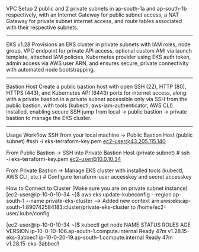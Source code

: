 VPC Setup
2 public and 2 private subnets in ap-south-1a and ap-south-1b respectively, with an Internet Gateway for public subnet access, a NAT Gateway for private subnet internet access, and route tables associated with their respective subnets.

-----------------------------------------------------------------------------------------------------------------------------------------------------------------
EKS v1.28
Provisions an EKS cluster in private subnets with IAM roles, node group, VPC endpoint for private API access, optional custom AMI via launch template, attached IAM policies, Kubernetes provider using EKS auth token, admin access via AWS user ARN, and ensures secure, private connectivity with automated node bootstrapping.

-----------------------------------------------------------------------------------------------------------------------------------------------------------------
Bastion Host
Create a public bastion host with open SSH (22), HTTP (80), HTTPS (443), and Kubernetes API (6443) ports for internet access, along with a private bastion in a private subnet accessible only via SSH from the public bastion, with tools (kubectl, aws-iam-authenticator, AWS CLI) installed, enabling secure SSH jump from local → public bastion → private bastion to manage the EKS cluster.

-----------------------------------------------------------------------------------------------------------------------------------------------------------------
Usage Workflow
SSH from your local machine → Public Bastion Host (public subnet) #ssh -i eks-terraform-key.pem ec2-user@43.205.115.140

From Public Bastion → SSH into Private Bastion Host (private subnet) # ssh -i eks-terraform-key.pem ec2-user@10.0.10.34

From Private Bastion → Manage EKS cluster with installed tools (kubectl, AWS CLI, etc.) # Configure terraform-user accesskey and secret accesskey

How to Connect to Cluster (Make sure you are on private subnet instance)
[ec2-user@ip-10-0-10-34 ~]$ aws eks update-kubeconfig --region ap-south-1 --name private-eks-cluster 
--> Added new context arn:aws:eks:ap-south-1:890742584183:cluster/private-eks-cluster to /home/ec2-user/.kube/config

[ec2-user@ip-10-0-10-34 ~]$ kubectl get node 
NAME                                         STATUS   ROLES    AGE   VERSION
ip-10-0-10-106.ap-south-1.compute.internal   Ready    <none>   47m   v1.28.15-eks-3abbec1
ip-10-0-20-19.ap-south-1.compute.internal    Ready    <none>   47m   v1.28.15-eks-3abbec1

